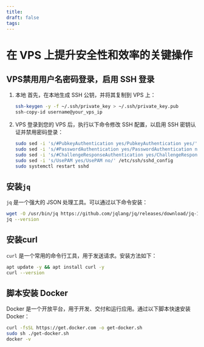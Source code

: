 ```yaml
---
title: 
draft: false
tags:
---
```

# 在 VPS 上提升安全性和效率的关键操作
## VPS禁用用户名密码登录，启用 SSH 登录
1. 本地
	首先，在本地生成 SSH 公钥，并将其复制到 VPS 上：
	```bash
	ssh-keygen -y -f ~/.ssh/private_key > ~/.ssh/private_key.pub
	ssh-copy-id username@your_vps_ip
	``` 
2. VPS
	登录到您的 VPS 后，执行以下命令修改 SSH 配置，以启用 SSH 密钥认证并禁用密码登录：
	```bash
	sudo sed -i 's/#PubkeyAuthentication yes/PubkeyAuthentication yes/' /etc/ssh/sshd_config
	sudo sed -i 's/#PasswordAuthentication yes/PasswordAuthentication no/' /etc/ssh/sshd_config
	sudo sed -i 's/#ChallengeResponseAuthentication yes/ChallengeResponseAuthentication no/' /etc/ssh/sshd_config
	sudo sed -i 's/UsePAM yes/UsePAM no/' /etc/ssh/sshd_config
	sudo systemctl restart sshd
	```

## 安装`jq`
`jq` 是一个强大的 JSON 处理工具。可以通过以下命令安装：
```bash
wget -O /usr/bin/jq https://github.com/jqlang/jq/releases/download/jq-1.7.1/jq-linux-amd64 && chmod +x /usr/bin/jq
jq --version
```

## 安装curl
`curl` 是一个常用的命令行工具，用于发送请求。安装方法如下：
```bash
apt update -y && apt install curl -y
curl --version
```
## 脚本安装 Docker
Docker 是一个开放平台，用于开发、交付和运行应用。通过以下脚本快速安装 Docker：
```bash
curl -fsSL https://get.docker.com -o get-docker.sh
sudo sh ./get-docker.sh
docker -v
```  